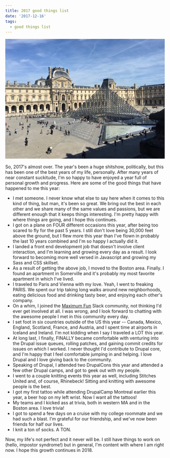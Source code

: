 ```yaml
---
title: 2017 good things list
date: '2017-12-16'
tags: 
  - good things list
---
```

![The Louvre.](../../images/louvre.jpg "Yes, I went to Paris!")

So, 2017's almost over. The year's been a huge shitshow, politically, but this has been one of the best years of my life, personally. After many years of near constant suckitude, I'm so happy to have enjoyed a year full of personal growth and progress. Here are some of the good things that have happened to me this year:

* I met someone. I never know what else to say here when it comes to this kind of thing, but man, it's been so great. We bring out the best in each other and we share many of the same values and passions, but we are different enough that it keeps things interesting. I'm pretty happy with where things are going, and I hope this continues.
* I got on a plane on FOUR different occasions this year, after being too scared to fly for the past 5 years. I still don't love being 30,000 feet above the ground, but I flew more this year than I've flown in probably the last 10 years combined and I'm so happy I actually did it.
* I landed a front end development job that doesn't involve client interaction, and I'm learning and growing every day as a result. I look forward to becoming more well versed in Javascript and growing my Sass and CSS skillset.
* As a result of getting the above job, I moved to the Boston area. Finally. I found an apartment in Somerville and it's probably my most favorite apartment in which I've lived.
* I traveled to Paris and Vienna with my love. Yeah, I went to freaking PARIS. We spent our trip taking long walks around new neighborhoods, eating delicious food and drinking tasty beer, and enjoying each other's company.
* On a whim, I joined the [Maximum Fun](http://maximumfun.org) Slack community, not thinking I'd ever get involved at all. I was wrong, and I look forward to chatting with the awesome people I met in this community every day.
* I set foot in six countries outside of the US this year -- Canada, Mexico, England, Scotland, France, and Austria, and I spent time at airports in Iceland and Ireland. I'm not kidding when I say I traveled a LOT this year.
* At long last, I finally, FINALLY became comfortable with venturing into the Drupal issue queues, rolling patches, and gaining commit credits for issues on which I worked. I never thought I'd contribute to Drupal core, and I'm happy that I feel comfortable jumping in and helping. I love Drupal and I love giving back to the community.
* Speaking of Drupal, I attended two DrupalCons this year and attended a few other Drupal camps, and got to geek out with my people.
* I went to a couple knitting events this year as well, including Stitches United and, of course, Rhinebeck! Sitting and knitting with awesome people is the best.
* I got my first tattoo while attending DrupalCamp Montreal earlier this year, a beer hop on my left wrist. Now I want all the tattoos!
* My teams and I kicked ass at trivia, both in western MA and in the Boston area. I love trivia!
* I got to spend a few days on a cruise with my college roommate and we had such a blast. I'm grateful for our friendship, and we've now been friends for half our lives.
* I knit a ton of socks. A TON.

Now, my life's not perfect and it never will be. I still have things to work on (hello, impostor syndrome!) but in general, I'm content with where I am right now. I hope this growth continues in 2018.
